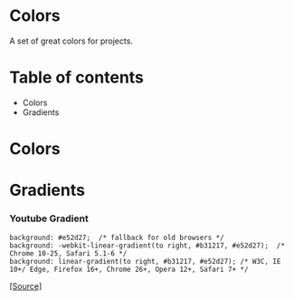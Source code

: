 # Colors
A set of great colors for projects.

# Table of contents
- Colors
- Gradients

# Colors

# Gradients

### Youtube Gradient

```
background: #e52d27;  /* fallback for old browsers */
background: -webkit-linear-gradient(to right, #b31217, #e52d27);  /* Chrome 10-25, Safari 5.1-6 */
background: linear-gradient(to right, #b31217, #e52d27); /* W3C, IE 10+/ Edge, Firefox 16+, Chrome 26+, Opera 12+, Safari 7+ */
```
[[Source]](https://uigradients.com/#YouTube)
